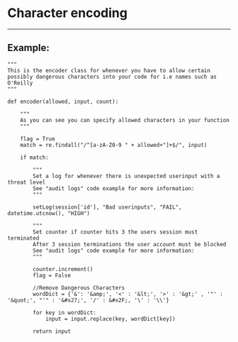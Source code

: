 # Character encoding
-------

## Example:

	
    """
    This is the encoder class for whenever you have to allow certain
    possibly dangerous characters into your code for i.e names such as O'Reilly
	"""

	def encoder(allowed, input, count):
	    
	    """
	    As you can see you can specify allowed characters in your function
	    """
	    
	    flag = True
	    match = re.findall("/^[a-zA-Z0-9 " + allowed+"]+$/", input)

	    if match:

	        """
	        Set a log for whenever there is unexpected userinput with a threat level
	        See "audit logs" code example for more information:
	        """

	        setLog(session['id'], "Bad userinputs", "FAIL", datetime.utcnow(), "HIGH")
	        
	        """
	        Set counter if counter hits 3 the users session must terminated
	        After 3 session terminations the user account must be blocked
	        See "audit logs" code example for more information:
	        """
	        
	        counter.increment()
	        flag = False

	        //Remove Dangerous Characters
	        wordDict = {'&': '&amp;', '<' : '&lt;', '>' : '&gt;' , '"' : '&quot;', "'" : '&#x27;', '/' : &#x2F;, '\' : '\\'}

	        for key in wordDict:
	        	input = input.replace(key, wordDict[key])

	        return input
